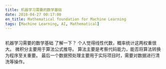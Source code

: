```yaml
---
title: 机器学习需要的数学基础
date: 2018-04-27 00:17:00
en_title: Mathematical foundation for Machine Learning
tags: [Machine Learning, AI, Mathematical]
---
```


<img src="https://img.yingjoy.cn/image/2018/04/ML-Math-Base.png" alt="" />

机器学习需要的数学基础
了解一下？
个人觉得线性代数，概率统计这两权重很大。
微积分主要用于算法公式推导。
算法主要是考察代码能力，能否将算法转换为程序至关重要。
最后一个数据预处理主要用于实际项目时，需要对数据进行清洗等操作。